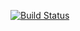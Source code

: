 [![Build Status](https://travis-ci.org/vtrev/school-system.svg?branch=master)](https://travis-ci.org/vtrev/school-system)